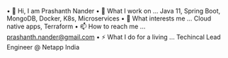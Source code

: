 
•	👋 Hi, I am Prashanth Nander
•	🔭 What I work on ... Java 11, Spring Boot, MongoDB, Docker, K8s, Microservices
•	🌱 What interests me ... Cloud native apps, Terraform
•	📫 How to reach me ... prashanth.nander@gmail.com
•	⚡ What I do for a living ... Techincal Lead Engineer @ Netapp India

